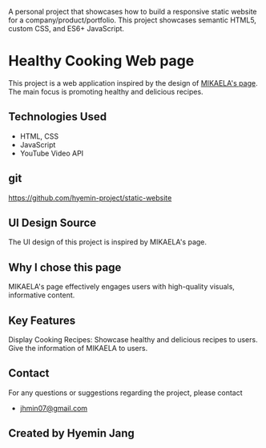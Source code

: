 A personal project that showcases how to build a responsive static website for a company/product/portfolio. 
This project showcases semantic HTML5, custom CSS, and ES6+ JavaScript. 

# Healthy Cooking Web page

This project is a web application inspired by the design of [MIKAELA's page](https://www.mikaelareuben.com/). 
The main focus is promoting healthy and delicious recipes.

## Technologies Used

- HTML, CSS
- JavaScript
- YouTube Video API

## git 
https://github.com/hyemin-project/static-website

## UI Design Source
The UI design of this project is inspired by MIKAELA's page.

## Why I chose this page
MIKAELA's page effectively engages users with high-quality visuals, informative content.

## Key Features
Display Cooking Recipes: Showcase healthy and delicious recipes to users.
Give the information of MIKAELA to users.

## Contact
For any questions or suggestions regarding the project, 
please contact 
- jhmin07@gmail.com

## Created by Hyemin Jang